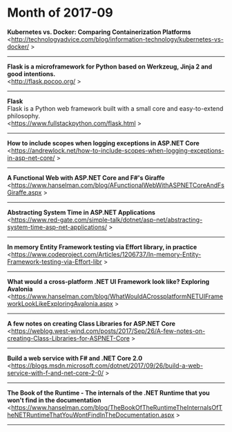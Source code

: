 # Month of 2017-09
__Kubernetes vs. Docker: Comparing Containerization Platforms__  
<<http://technologyadvice.com/blog/information-technology/kubernetes-vs-docker/> >  
***
__Flask is a microframework for Python based on Werkzeug, Jinja 2 and good intentions.__  
<<http://flask.pocoo.org/> >  
***
__Flask__  
Flask is a Python web framework built with a small core and easy-to-extend philosophy.  
<<https://www.fullstackpython.com/flask.html> >  
***
__How to include scopes when logging exceptions in ASP.NET Core__  
<<https://andrewlock.net/how-to-include-scopes-when-logging-exceptions-in-asp-net-core/> >  
***
__A Functional Web with ASP.NET Core and F#'s Giraffe__  
<<https://www.hanselman.com/blog/AFunctionalWebWithASPNETCoreAndFsGiraffe.aspx> >  
***
__Abstracting System Time in ASP.NET Applications__  
<<https://www.red-gate.com/simple-talk/dotnet/asp-net/abstracting-system-time-asp-net-applications/> >  
***
__In memory Entity Framework testing via Effort library, in practice__  
<<https://www.codeproject.com/Articles/1206737/In-memory-Entity-Framework-testing-via-Effort-libr> >  
***
__What would a cross-platform .NET UI Framework look like? Exploring Avalonia__  
<<https://www.hanselman.com/blog/WhatWouldACrossplatformNETUIFrameworkLookLikeExploringAvalonia.aspx> >  
***
__A few notes on creating Class Libraries for ASP.NET Core__  
<<https://weblog.west-wind.com/posts/2017/Sep/26/A-few-notes-on-creating-Class-Libraries-for-ASPNET-Core> >  
***
__Build a web service with F# and .NET Core 2.0__  
<<https://blogs.msdn.microsoft.com/dotnet/2017/09/26/build-a-web-service-with-f-and-net-core-2-0/> >  
***
__The Book of the Runtime - The internals of the .NET Runtime that you won't find in the documentation__  
<<https://www.hanselman.com/blog/TheBookOfTheRuntimeTheInternalsOfTheNETRuntimeThatYouWontFindInTheDocumentation.aspx> >  
***
